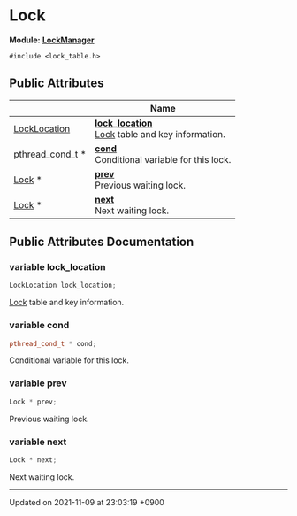 

# Lock

**Module:** **[LockManager](/Modules/LockManager)**






`#include <lock_table.h>`

## Public Attributes

|                | Name           |
| -------------- | -------------- |
| <a href="/Modules/LockManager#typedef-locklocation">LockLocation</a> | **[lock_location](/Classes/Lock#variable-lock_location)** <br><a href="/Classes/Lock">Lock</a> table and key information.  |
| pthread_cond_t * | **[cond](/Classes/Lock#variable-cond)** <br>Conditional variable for this lock.  |
| <a href="/Classes/Lock">Lock</a> * | **[prev](/Classes/Lock#variable-prev)** <br>Previous waiting lock.  |
| <a href="/Classes/Lock">Lock</a> * | **[next](/Classes/Lock#variable-next)** <br>Next waiting lock.  |

## Public Attributes Documentation

### variable lock_location

```cpp
LockLocation lock_location;
```

<a href="/Classes/Lock">Lock</a> table and key information. 

### variable cond

```cpp
pthread_cond_t * cond;
```

Conditional variable for this lock. 

### variable prev

```cpp
Lock * prev;
```

Previous waiting lock. 

### variable next

```cpp
Lock * next;
```

Next waiting lock. 

-------------------------------

Updated on 2021-11-09 at 23:03:19 +0900
